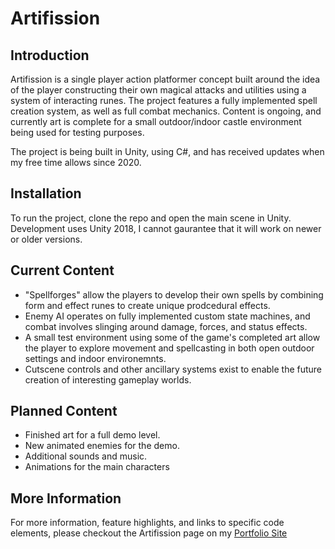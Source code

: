 # Artifission

## Introduction

Artifission is a single player action platformer concept built around the idea of the player constructing their own magical attacks and utilities using a system of interacting runes. The project features a fully implemented spell creation system, as well as full combat mechanics. Content is ongoing, and currently art is complete for a small outdoor/indoor castle environment being used for testing purposes. 

The project is being built in Unity, using C#, and has received updates when my free time allows since 2020. 

## Installation

To run the project, clone the repo and open the main scene in Unity. Development uses Unity 2018, I cannot gaurantee that it will work on newer or older versions.

## Current Content

- "Spellforges" allow the players to develop their own spells by combining form and effect runes to create unique prodcedural effects.
- Enemy AI operates on fully implemented custom state machines, and combat involves slinging around damage, forces, and status effects.
- A small test environment using some of the game's completed art allow the player to explore movement and spellcasting in both open outdoor settings and indoor environemnts.
- Cutscene controls and other ancillary systems exist to enable the future creation of interesting gameplay worlds.

## Planned Content

- Finished art for a full demo level.
- New animated enemies for the demo.
- Additional sounds and music.
- Animations for the main characters

## More Information

For more information, feature highlights, and links to specific code elements, please checkout the Artifission page on my [Portfolio Site](https://collinnelson-portfolio.netlify.app/Artifission)
